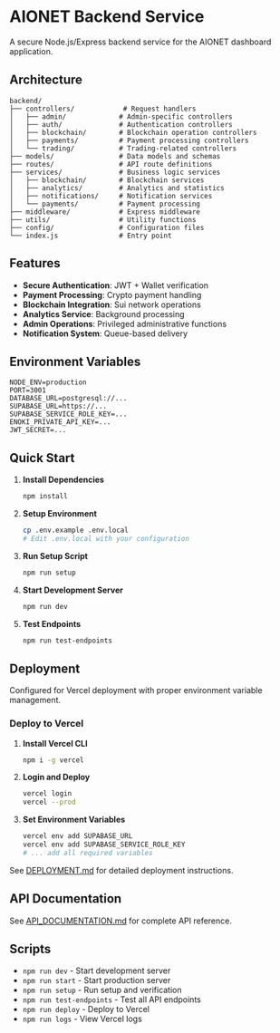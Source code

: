 # AIONET Backend Service

A secure Node.js/Express backend service for the AIONET dashboard application.

## Architecture

```
backend/
├── controllers/            # Request handlers
│   ├── admin/             # Admin-specific controllers
│   ├── auth/              # Authentication controllers
│   ├── blockchain/        # Blockchain operation controllers
│   ├── payments/          # Payment processing controllers
│   └── trading/           # Trading-related controllers
├── models/                # Data models and schemas
├── routes/                # API route definitions
├── services/              # Business logic services
│   ├── blockchain/        # Blockchain services
│   ├── analytics/         # Analytics and statistics
│   ├── notifications/     # Notification services
│   └── payments/          # Payment processing
├── middleware/            # Express middleware
├── utils/                 # Utility functions
├── config/                # Configuration files
└── index.js               # Entry point
```

## Features

- **Secure Authentication**: JWT + Wallet verification
- **Payment Processing**: Crypto payment handling
- **Blockchain Integration**: Sui network operations
- **Analytics Service**: Background processing
- **Admin Operations**: Privileged administrative functions
- **Notification System**: Queue-based delivery

## Environment Variables

```env
NODE_ENV=production
PORT=3001
DATABASE_URL=postgresql://...
SUPABASE_URL=https://...
SUPABASE_SERVICE_ROLE_KEY=...
ENOKI_PRIVATE_API_KEY=...
JWT_SECRET=...
```

## Quick Start

1. **Install Dependencies**
   ```bash
   npm install
   ```

2. **Setup Environment**
   ```bash
   cp .env.example .env.local
   # Edit .env.local with your configuration
   ```

3. **Run Setup Script**
   ```bash
   npm run setup
   ```

4. **Start Development Server**
   ```bash
   npm run dev
   ```

5. **Test Endpoints**
   ```bash
   npm run test-endpoints
   ```

## Deployment

Configured for Vercel deployment with proper environment variable management.

### Deploy to Vercel

1. **Install Vercel CLI**
   ```bash
   npm i -g vercel
   ```

2. **Login and Deploy**
   ```bash
   vercel login
   vercel --prod
   ```

3. **Set Environment Variables**
   ```bash
   vercel env add SUPABASE_URL
   vercel env add SUPABASE_SERVICE_ROLE_KEY
   # ... add all required variables
   ```

See [DEPLOYMENT.md](./DEPLOYMENT.md) for detailed deployment instructions.

## API Documentation

See [API_DOCUMENTATION.md](./API_DOCUMENTATION.md) for complete API reference.

## Scripts

- `npm run dev` - Start development server
- `npm run start` - Start production server
- `npm run setup` - Run setup and verification
- `npm run test-endpoints` - Test all API endpoints
- `npm run deploy` - Deploy to Vercel
- `npm run logs` - View Vercel logs
